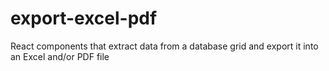 # export-excel-pdf
React components that extract data from a database grid and export it into an Excel and/or PDF file
